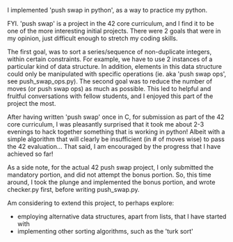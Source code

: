 I implemented 'push swap in python', as a way to practice my python.

FYI. 'push swap' is a project in the 42 core curriculum, and I find it to be one of the more interesting initial projects.
There were 2 goals that were in my opinion, just difficult enough to stretch my coding skills.

The first goal, was to sort a series/sequence of non-duplicate integers, within certain constraints.
For example, we have to use 2 instances of a particular kind of data structure. 
In addition, elements in this data structure could only be manipulated with specific operations (ie. aka 'push swap ops', see push_swap_ops.py).
The second goal was to reduce the number of moves (or push swap ops) as much as possible.
This led to helpful and fruitful conversations with fellow students, and I enjoyed this part of the project the most.

After having written 'push swap' once in C, for submission as part of the 42 core curriculum, 
I was pleasantly surprised that it took me about 2-3 evenings to hack together something that is working in python!
Albeit with a simple algorithm that will clearly be insufficient (in # of moves wise) to pass the 42 evaluation...
That said, I am encouraged by the progress that I have achieved so far!

As a side note, for the actual 42 push swap project, I only submitted the mandatory portion, and did not attempt the bonus portion.
So, this time around, I took the plunge and implemented the bonus portion, and wrote checker.py first, before writing push_swap.py.

Am considering to extend this project, to perhaps explore:
- employing alternative data structures, apart from lists, that I have started with
- implementing other sorting algorithms, such as the 'turk sort'
